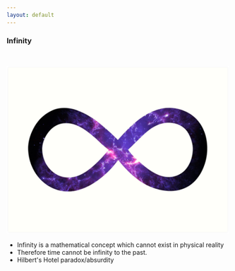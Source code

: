 ```yaml
---
layout: default
---
```


### Infinity
&nbsp;

![](/images/infinity.png)

- Infinity is a mathematical concept which cannot exist in physical reality
- Therefore time cannot be infinity to the past.
- Hilbert's Hotel paradox/absurdity